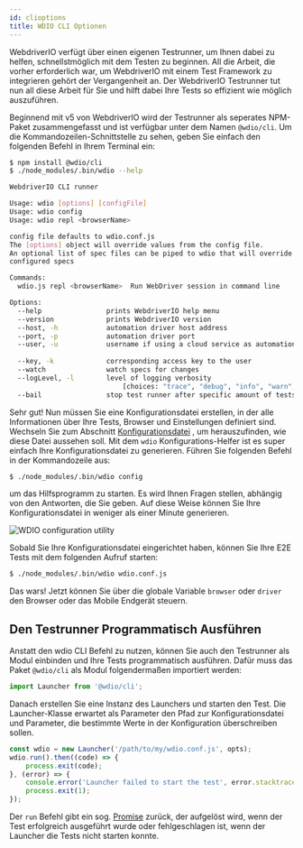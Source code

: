 ```yaml
---
id: clioptions
title: WDIO CLI Optionen
---
```

WebdriverIO verfügt über einen eigenen Testrunner, um Ihnen dabei zu helfen, schnellstmöglich mit dem Testen zu beginnen. All die Arbeit, die vorher erforderlich war, um WebdriverIO mit einem Test Framework zu integrieren gehört der Vergangenheit an. Der WebdriverIO Testrunner tut nun all diese Arbeit für Sie und hilft dabei Ihre Tests so effizient wie möglich auszuführen.

Beginnend mit v5 von WebdriverIO wird der Testrunner als seperates NPM-Paket zusammengefasst und ist verfügbar unter dem Namen `@wdio/cli`. Um die Kommandozeilen-Schnittstelle zu sehen, geben Sie einfach den folgenden Befehl in Ihrem Terminal ein:

```sh
$ npm install @wdio/cli
$ ./node_modules/.bin/wdio --help

WebdriverIO CLI runner

Usage: wdio [options] [configFile]
Usage: wdio config
Usage: wdio repl <browserName>

config file defaults to wdio.conf.js
The [options] object will override values from the config file.
An optional list of spec files can be piped to wdio that will override
configured specs

Commands:
  wdio.js repl <browserName>  Run WebDriver session in command line

Options:
  --help                prints WebdriverIO help menu                   [boolean]
  --version             prints WebdriverIO version                     [boolean]
  --host, -h            automation driver host address                  [string]
  --port, -p            automation driver port                          [number]
  --user, -u            username if using a cloud service as automation backend
                                                                        [string]
  --key, -k             corresponding access key to the user            [string]
  --watch               watch specs for changes                        [boolean]
  --logLevel, -l        level of logging verbosity
                            [choices: "trace", "debug", "info", "warn", "error"]
  --bail                stop test runner after specific amount of tests have
```

Sehr gut! Nun müssen Sie eine Konfigurationsdatei erstellen, in der alle Informationen über Ihre Tests, Browser und Einstellungen definiert sind. Wechseln Sie zum Abschnitt [Konfigurationsdatei](ConfigurationFile.md) , um herauszufinden, wie diese Datei aussehen soll. Mit dem `wdio` Konfigurations-Helfer ist es super einfach Ihre Konfigurationsdatei zu generieren. Führen Sie folgenden Befehl in der Kommandozeile aus:

```sh
$ ./node_modules/.bin/wdio config
```

um das Hilfsprogramm zu starten. Es wird Ihnen Fragen stellen, abhängig von den Antworten, die Sie geben. Auf diese Weise können Sie Ihre Konfigurationsdatei in weniger als einer Minute generieren.

![WDIO configuration utility](/img/config-utility.gif)

Sobald Sie Ihre Konfigurationsdatei eingerichtet haben, können Sie Ihre E2E Tests mit dem folgenden Aufruf starten:

```sh
$ ./node_modules/.bin/wdio wdio.conf.js
```

Das wars! Jetzt können Sie über die globale Variable `browser` oder `driver` den Browser oder das Mobile Endgerät steuern.

## Den Testrunner Programmatisch Ausführen

Anstatt den wdio CLI Befehl zu nutzen, können Sie auch den Testrunner als Modul einbinden und Ihre Tests programmatisch ausführen. Dafür muss das Paket `@wdio/cli` als Modul folgendermaßen importiert werden:

```js
import Launcher from '@wdio/cli';
```

Danach erstellen Sie eine Instanz des Launchers und starten den Test. Die Launcher-Klasse erwartet als Parameter den Pfad zur Konfigurationsdatei und Parameter, die bestimmte Werte in der Konfiguration überschreiben sollen.

```js
const wdio = new Launcher('/path/to/my/wdio.conf.js', opts);
wdio.run().then((code) => {
    process.exit(code);
}, (error) => {
    console.error('Launcher failed to start the test', error.stacktrace);
    process.exit(1);
});
```

Der `run` Befehl gibt ein sog. [Promise](https://developer.mozilla.org/en-US/docs/Web/JavaScript/Reference/Global_Objects/Promise) zurück, der aufgelöst wird, wenn der Test erfolgreich ausgeführt wurde oder fehlgeschlagen ist, wenn der Launcher die Tests nicht starten konnte.